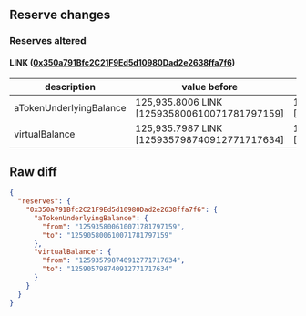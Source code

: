 ## Reserve changes

### Reserves altered

#### LINK ([0x350a791Bfc2C21F9Ed5d10980Dad2e2638ffa7f6](https://optimistic.etherscan.io/address/0x350a791Bfc2C21F9Ed5d10980Dad2e2638ffa7f6))

| description | value before | value after |
| --- | --- | --- |
| aTokenUnderlyingBalance | 125,935.8006 LINK [125935800610071781797159] | 125,905.8006 LINK [125905800610071781797159] |
| virtualBalance | 125,935.7987 LINK [125935798740912771717634] | 125,905.7987 LINK [125905798740912771717634] |


## Raw diff

```json
{
  "reserves": {
    "0x350a791Bfc2C21F9Ed5d10980Dad2e2638ffa7f6": {
      "aTokenUnderlyingBalance": {
        "from": "125935800610071781797159",
        "to": "125905800610071781797159"
      },
      "virtualBalance": {
        "from": "125935798740912771717634",
        "to": "125905798740912771717634"
      }
    }
  }
}
```